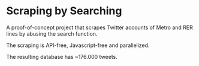 # Scraping by Searching

A proof-of-concept project that scrapes Twitter accounts of Metro and RER lines by abusing the search function. 

The scraping is API-free, Javascript-free and parallelized.

The resulting database has ~176.000 tweets.